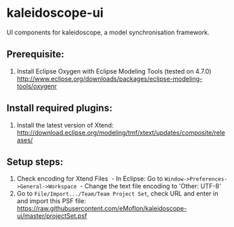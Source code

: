 # kaleidoscope-ui
UI components for kaleidoscope, a model synchronisation framework.

## Prerequisite:

1. Install Eclipse Oxygen with Eclipse Modeling Tools (tested on 4.7.0) http://www.eclipse.org/downloads/packages/eclipse-modeling-tools/oxygenr

## Install required plugins:
1. Install the latest version of Xtend: http://download.eclipse.org/modeling/tmf/xtext/updates/composite/releases/

## Setup steps:

1. Check encoding for Xtend Files
  - In Eclipse: Go to ```Window->Preferences->General->Workspace```
  - Change the text file encoding to 'Other: UTF-8'
2. Go to ```File/Import.../Team/Team Project Set```, check URL and enter in and import this PSF file: https://raw.githubusercontent.com/eMoflon/kaleidoscope-ui/master/projectSet.psf
